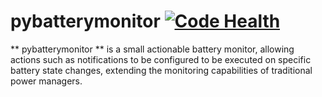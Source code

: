 # pybatterymonitor [![Code Health](https://landscape.io/github/icasdri/pybatterymonitor/master/landscape.svg?style=flat-square)](https://landscape.io/github/icasdri/pybatterymonitor/master)
** pybatterymonitor ** is a small actionable battery monitor, allowing actions such as notifications to be configured to be executed on specific battery state changes, extending the monitoring capabilities of traditional power managers.
